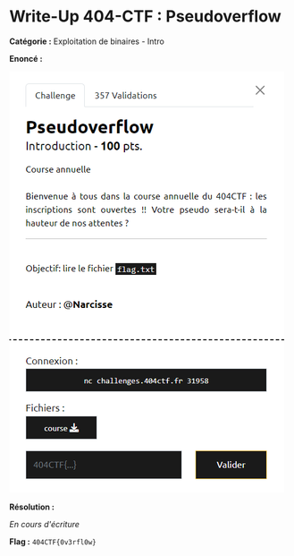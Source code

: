 # Write-Up 404-CTF : Pseudoverflow

__Catégorie :__ Exploitation de binaires - Intro

**Enoncé :**

![Enoncé](images/enonce.png)

**Résolution :**

_En cours d'écriture_

**Flag :** `404CTF{0v3rfl0w}`